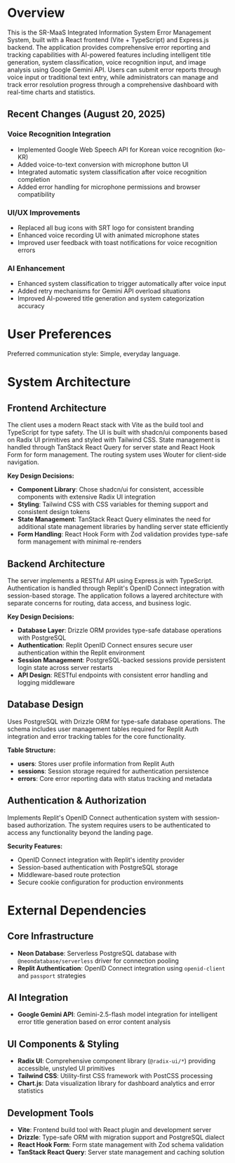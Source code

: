 # Overview

This is the SR-MaaS Integrated Information System Error Management System, built with a React frontend (Vite + TypeScript) and Express.js backend. The application provides comprehensive error reporting and tracking capabilities with AI-powered features including intelligent title generation, system classification, voice recognition input, and image analysis using Google Gemini API. Users can submit error reports through voice input or traditional text entry, while administrators can manage and track error resolution progress through a comprehensive dashboard with real-time charts and statistics.

## Recent Changes (August 20, 2025)

### Voice Recognition Integration
- Implemented Google Web Speech API for Korean voice recognition (ko-KR)
- Added voice-to-text conversion with microphone button UI
- Integrated automatic system classification after voice recognition completion
- Added error handling for microphone permissions and browser compatibility

### UI/UX Improvements  
- Replaced all bug icons with SRT logo for consistent branding
- Enhanced voice recording UI with animated microphone states
- Improved user feedback with toast notifications for voice recognition errors

### AI Enhancement
- Enhanced system classification to trigger automatically after voice input
- Added retry mechanisms for Gemini API overload situations
- Improved AI-powered title generation and system categorization accuracy

# User Preferences

Preferred communication style: Simple, everyday language.

# System Architecture

## Frontend Architecture
The client uses a modern React stack with Vite as the build tool and TypeScript for type safety. The UI is built with shadcn/ui components based on Radix UI primitives and styled with Tailwind CSS. State management is handled through TanStack React Query for server state and React Hook Form for form management. The routing system uses Wouter for client-side navigation.

**Key Design Decisions:**
- **Component Library**: Chose shadcn/ui for consistent, accessible components with extensive Radix UI integration
- **Styling**: Tailwind CSS with CSS variables for theming support and consistent design tokens
- **State Management**: TanStack React Query eliminates the need for additional state management libraries by handling server state efficiently
- **Form Handling**: React Hook Form with Zod validation provides type-safe form management with minimal re-renders

## Backend Architecture
The server implements a RESTful API using Express.js with TypeScript. Authentication is handled through Replit's OpenID Connect integration with session-based storage. The application follows a layered architecture with separate concerns for routing, data access, and business logic.

**Key Design Decisions:**
- **Database Layer**: Drizzle ORM provides type-safe database operations with PostgreSQL
- **Authentication**: Replit OpenID Connect ensures secure user authentication within the Replit environment
- **Session Management**: PostgreSQL-backed sessions provide persistent login state across server restarts
- **API Design**: RESTful endpoints with consistent error handling and logging middleware

## Database Design
Uses PostgreSQL with Drizzle ORM for type-safe database operations. The schema includes user management tables required for Replit Auth integration and error tracking tables for the core functionality.

**Table Structure:**
- **users**: Stores user profile information from Replit Auth
- **sessions**: Session storage required for authentication persistence
- **errors**: Core error reporting data with status tracking and metadata

## Authentication & Authorization
Implements Replit's OpenID Connect authentication system with session-based authorization. The system requires users to be authenticated to access any functionality beyond the landing page.

**Security Features:**
- OpenID Connect integration with Replit's identity provider
- Session-based authentication with PostgreSQL storage
- Middleware-based route protection
- Secure cookie configuration for production environments

# External Dependencies

## Core Infrastructure
- **Neon Database**: Serverless PostgreSQL database with `@neondatabase/serverless` driver for connection pooling
- **Replit Authentication**: OpenID Connect integration using `openid-client` and `passport` strategies

## AI Integration
- **Google Gemini API**: Gemini-2.5-flash model integration for intelligent error title generation based on error content analysis

## UI Components & Styling
- **Radix UI**: Comprehensive component library (`@radix-ui/*`) providing accessible, unstyled UI primitives
- **Tailwind CSS**: Utility-first CSS framework with PostCSS processing
- **Chart.js**: Data visualization library for dashboard analytics and error statistics

## Development Tools
- **Vite**: Frontend build tool with React plugin and development server
- **Drizzle**: Type-safe ORM with migration support and PostgreSQL dialect
- **React Hook Form**: Form state management with Zod schema validation
- **TanStack React Query**: Server state management and caching solution